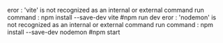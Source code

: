 eror : 'vite' is not recognized as an internal or external command
run command : npm install --save-dev vite
#npm run dev
eror : 'nodemon' is not recognized as an internal or external command
run command : npm install --save-dev nodemon
#npm start





